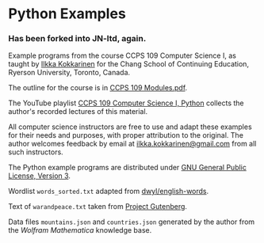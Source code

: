 # Python Examples
### Has been forked into JN-ltd, again.

Example programs from the course CCPS 109 Computer Science I, as taught by [Ilkka Kokkarinen](http://www.scs.ryerson.ca/~ikokkari/) for the Chang School of Continuing Education, Ryerson University, Toronto, Canada.

The outline for the course is in [CCPS 109 Modules.pdf](https://github.com/ikokkari/PythonExamples/blob/master/CCPS%20109%20Modules.pdf).

The YouTube playlist [CCPS 109 Computer Science I, Python](https://www.youtube.com/playlist?list=PLm1Sd7Iw1hHsZia9LEy5XJjvyDEbX1X9A) collects the author's recorded lectures of this material.

All computer science instructors are free to use and adapt these examples for their needs and purposes, with proper attribution to the original. The author welcomes feedback by email at ilkka.kokkarinen@gmail.com from all such instructors.

The Python example programs are distributed under [GNU General Public License, Version 3](https://www.gnu.org/licenses/gpl-3.0.txt). 

Wordlist `words_sorted.txt` adapted from [dwyl/english-words](https://github.com/dwyl/english-words).

Text of `warandpeace.txt` taken from [Project Gutenberg](http://www.gutenberg.org/ebooks/2600).

Data files `mountains.json` and `countries.json` generated by the author from the *Wolfram Mathematica* knowledge base.
